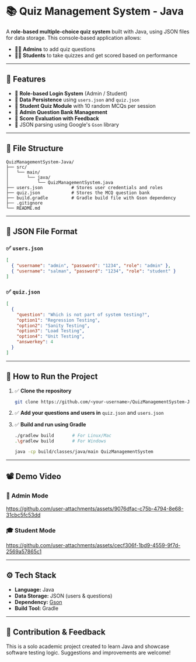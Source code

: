 # 📚 Quiz Management System - Java

A **role-based multiple-choice quiz system** built with Java, using JSON files for data storage. This console-based application allows:
- 👨‍🏫 **Admins** to add quiz questions
- 👨‍🎓 **Students** to take quizzes and get scored based on performance

---

## 🚀 Features

- 🔐 **Role-based Login System** (Admin / Student)
- 📂 **Data Persistence** using `users.json` and `quiz.json`
- 🧠 **Student Quiz Module** with 10 random MCQs per session
- 📝 **Admin Question Bank Management**
- 🎯 **Score Evaluation with Feedback**
- 💾 JSON parsing using Google's `Gson` library

---

## 📁 File Structure

```
QuizManagementSystem-Java/
├── src/
│   └── main/
│       └── java/
│           └── QuizManagementSystem.java
├── users.json           # Stores user credentials and roles
├── quiz.json            # Stores the MCQ question bank
├── build.gradle         # Gradle build file with Gson dependency
├── .gitignore
└── README.md
```

---

## 📄 JSON File Format

### ✅ `users.json`

```json
[
  { "username": "admin", "password": "1234", "role": "admin" },
  { "username": "salman", "password": "1234", "role": "student" }
]
```

### ✅ `quiz.json`

```json
[
  {
    "question": "Which is not part of system testing?",
    "option1": "Regression Testing",
    "option2": "Sanity Testing",
    "option3": "Load Testing",
    "option4": "Unit Testing",
    "answerkey": 4
  }
]
```

---

## 🧪 How to Run the Project

1. ✅ **Clone the repository**
   ```bash
   git clone https://github.com/<your-username>/QuizManagementSystem-Java.git
   ```

2. ✅ **Add your questions and users in** `quiz.json` and `users.json`

3. ✅ **Build and run using Gradle**
   ```bash
   ./gradlew build       # For Linux/Mac
   .\gradlew build       # For Windows

   java -cp build/classes/java/main QuizManagementSystem
   ```

---

## 📽️ Demo Video
### 🔐 Admin Mode


https://github.com/user-attachments/assets/9076dfac-c75b-4794-8e68-31cbc5fc53dd



### 🎓 Student Mode


https://github.com/user-attachments/assets/cecf306f-1bd9-4559-9f7d-2569a57865c1




---

## ⚙️ Tech Stack

- **Language:** Java
- **Data Storage:** JSON (users & questions)
- **Dependency:** [Gson](https://github.com/google/gson)
- **Build Tool:** Gradle

---


## 📣 Contribution & Feedback

This is a solo academic project created to learn Java and showcase software testing logic. Suggestions and improvements are welcome!

